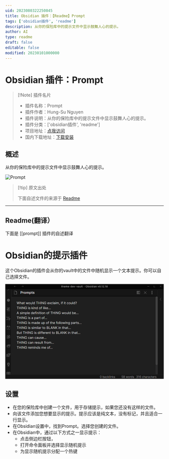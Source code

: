 ```yaml
---
uid: 2023080322250845
title: Obsidian 插件：【Readme】Prompt
tags: ['obsidian插件', 'readme']
description: 从你的保险库中的提示文件中显示鼓舞人心的提示。
author: AI
type: readme
draft: false
editable: false
modified: 20230101000000
---
```


# Obsidian 插件：Prompt

> [!Note] 插件名片
> - 插件名称：Prompt
> - 插件作者：Hung-Su Nguyen
> - 插件说明：从你的保险库中的提示文件中显示鼓舞人心的提示。
> - 插件分类：['obsidian插件', 'readme']
> - 项目地址：[点我访问](https://github.com/hungsu/obsidian-prompt)
> - 国内下载地址：[下载安装](https://pkmer.cn/products/plugin/pluginMarket/?prompt)

## 概述

从你的保险库中的提示文件中显示鼓舞人心的提示。

![Prompt](https://cdn.pkmer.cn/covers/prompt.gif!pkmer)

> [!tip] 原文出处
> 
>下面自述文件的来源于 [Readme](https://ghproxy.net/https://raw.githubusercontent.com/hungsu/obsidian-prompt/master/README.md)
> 

---

## Readme(翻译）

下面是 [[prompt]] 插件的自述翻译


# Obsidian的提示插件

这个Obsidian的插件会从你的vault中的文件中随机显示一个文本提示。你可以自己选择文件。

![使用鼠标的提示](https://raw.githubusercontent.com/hungsu/obsidian-prompt/master/screencast.gif)

## 设置

- 在您的保险库中创建一个文件，用于存储提示，如果您还没有这样的文件。
- 向该文件添加您想要显示的提示。提示应该是纯文本，没有标记，并且适合一行显示。
- 在Obsidian设置中，找到Prompt。选择您创建的文件。
- 在Obsidian中，通过以下方式之一显示提示：
  - 点击侧边栏按钮，
  - 打开命令面板并选择显示随机提示
  - 为显示随机提示分配一个热键



